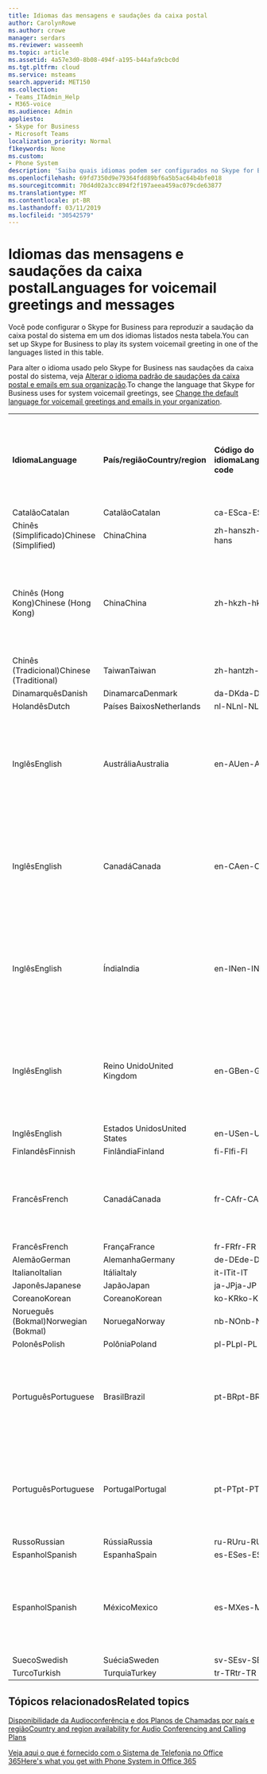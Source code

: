 ```yaml
---
title: Idiomas das mensagens e saudações da caixa postal
author: CarolynRowe
ms.author: crowe
manager: serdars
ms.reviewer: wasseemh
ms.topic: article
ms.assetid: 4a57e3d0-8b08-494f-a195-b44afa9cbc0d
ms.tgt.pltfrm: cloud
ms.service: msteams
search.appverid: MET150
ms.collection:
- Teams_ITAdmin_Help
- M365-voice
ms.audience: Admin
appliesto:
- Skype for Business
- Microsoft Teams
localization_priority: Normal
f1keywords: None
ms.custom:
- Phone System
description: 'Saiba quais idiomas podem ser configurados no Skype for Business para as mensagens padrão do sistema. '
ms.openlocfilehash: 69fd7350d9e79364fdd89bf6a5b5ac64b4bfe018
ms.sourcegitcommit: 70d4d02a3cc894f2f197aeea459ac079cde63877
ms.translationtype: MT
ms.contentlocale: pt-BR
ms.lasthandoff: 03/11/2019
ms.locfileid: "30542579"
---
```

# <a name="languages-for-voicemail-greetings-and-messages"></a><span data-ttu-id="2a7ca-103">Idiomas das mensagens e saudações da caixa postal</span><span class="sxs-lookup"><span data-stu-id="2a7ca-103">Languages for voicemail greetings and messages</span></span>

<span data-ttu-id="2a7ca-104">Você pode configurar o Skype for Business para reproduzir a saudação da caixa postal do sistema em um dos idiomas listados nesta tabela.</span><span class="sxs-lookup"><span data-stu-id="2a7ca-104">You can set up Skype for Business to play its system voicemail greeting in one of the languages listed in this table.</span></span>
  
<span data-ttu-id="2a7ca-105">Para alter o idioma usado pelo Skype for Business nas saudações da caixa postal do sistema, veja [Alterar o idioma padrão de saudações da caixa postal e emails em sua organização](change-the-default-language-for-greetings-and-emails.md).</span><span class="sxs-lookup"><span data-stu-id="2a7ca-105">To change the language that Skype for Business uses for system voicemail greetings, see [Change the default language for voicemail greetings and emails in your organization](change-the-default-language-for-greetings-and-emails.md).</span></span>
  
|||||||
|:-----|:-----|:-----|:-----|:-----|:-----|
|<span data-ttu-id="2a7ca-106">**Idioma**</span><span class="sxs-lookup"><span data-stu-id="2a7ca-106">**Language**</span></span> <br/> |<span data-ttu-id="2a7ca-107">**País/região**</span><span class="sxs-lookup"><span data-stu-id="2a7ca-107">**Country/region**</span></span> <br/> |<span data-ttu-id="2a7ca-108">**Código do idioma**</span><span class="sxs-lookup"><span data-stu-id="2a7ca-108">**Language code**</span></span> <br/> |<span data-ttu-id="2a7ca-109">**Disponível para visualização do usuário no email?**</span><span class="sxs-lookup"><span data-stu-id="2a7ca-109">**Available for a user to see it in email?**</span></span> <br/> |<span data-ttu-id="2a7ca-110">**Disponível quando o usuário liga?**</span><span class="sxs-lookup"><span data-stu-id="2a7ca-110">**Available when the user calls in?**</span></span> <br/> |<span data-ttu-id="2a7ca-111">**Transcrição disponível?**</span><span class="sxs-lookup"><span data-stu-id="2a7ca-111">**Transcription available?**</span></span> <br/> |
|<span data-ttu-id="2a7ca-112">Catalão</span><span class="sxs-lookup"><span data-stu-id="2a7ca-112">Catalan</span></span>  <br/> |<span data-ttu-id="2a7ca-113">Catalão</span><span class="sxs-lookup"><span data-stu-id="2a7ca-113">Catalan</span></span>  <br/> |<span data-ttu-id="2a7ca-114">ca-ES</span><span class="sxs-lookup"><span data-stu-id="2a7ca-114">ca-ES</span></span>  <br/> |<span data-ttu-id="2a7ca-115">Sim</span><span class="sxs-lookup"><span data-stu-id="2a7ca-115">Yes</span></span>  <br/> |<span data-ttu-id="2a7ca-116">Sim</span><span class="sxs-lookup"><span data-stu-id="2a7ca-116">Yes</span></span>  <br/> |<span data-ttu-id="2a7ca-117">Não</span><span class="sxs-lookup"><span data-stu-id="2a7ca-117">No</span></span>  <br/> |
|<span data-ttu-id="2a7ca-118">Chinês (Simplificado)</span><span class="sxs-lookup"><span data-stu-id="2a7ca-118">Chinese (Simplified)</span></span>  <br/> |<span data-ttu-id="2a7ca-119">China</span><span class="sxs-lookup"><span data-stu-id="2a7ca-119">China</span></span>  <br/> |<span data-ttu-id="2a7ca-120">zh-hans</span><span class="sxs-lookup"><span data-stu-id="2a7ca-120">zh-hans</span></span>  <br/> |<span data-ttu-id="2a7ca-121">Sim</span><span class="sxs-lookup"><span data-stu-id="2a7ca-121">Yes</span></span>  <br/> |<span data-ttu-id="2a7ca-122">Sim</span><span class="sxs-lookup"><span data-stu-id="2a7ca-122">Yes</span></span>  <br/> |<span data-ttu-id="2a7ca-123">Sim</span><span class="sxs-lookup"><span data-stu-id="2a7ca-123">Yes</span></span>  <br/> |
|<span data-ttu-id="2a7ca-124">Chinês (Hong Kong)</span><span class="sxs-lookup"><span data-stu-id="2a7ca-124">Chinese (Hong Kong)</span></span>  <br/> |<span data-ttu-id="2a7ca-125">China</span><span class="sxs-lookup"><span data-stu-id="2a7ca-125">China</span></span>  <br/> |<span data-ttu-id="2a7ca-126">zh-hk</span><span class="sxs-lookup"><span data-stu-id="2a7ca-126">zh-hk</span></span>  <br/> |<span data-ttu-id="2a7ca-127">Sim, mas é usado o Chinês (Tradicional) (zh-hant).</span><span class="sxs-lookup"><span data-stu-id="2a7ca-127">Yes, but Chinese (Traditional) (zh-hant) is used.</span></span>  <br/> | <span data-ttu-id="2a7ca-128">Sim</span><span class="sxs-lookup"><span data-stu-id="2a7ca-128">Yes</span></span> <br/> |<span data-ttu-id="2a7ca-129">Sim, mas é usado o Chinês (Tradicional) (zh-hant).</span><span class="sxs-lookup"><span data-stu-id="2a7ca-129">Yes, but Chinese (Traditional) (zh-hant) is used.</span></span>  <br/> |
|<span data-ttu-id="2a7ca-130">Chinês (Tradicional)</span><span class="sxs-lookup"><span data-stu-id="2a7ca-130">Chinese (Traditional)</span></span>  <br/> |<span data-ttu-id="2a7ca-131">Taiwan</span><span class="sxs-lookup"><span data-stu-id="2a7ca-131">Taiwan</span></span>  <br/> |<span data-ttu-id="2a7ca-132">zh-hant</span><span class="sxs-lookup"><span data-stu-id="2a7ca-132">zh-hant</span></span>  <br/> |<span data-ttu-id="2a7ca-133">Sim</span><span class="sxs-lookup"><span data-stu-id="2a7ca-133">Yes</span></span>  <br/> |<span data-ttu-id="2a7ca-134">Sim</span><span class="sxs-lookup"><span data-stu-id="2a7ca-134">Yes</span></span>  <br/> |<span data-ttu-id="2a7ca-135">Não</span><span class="sxs-lookup"><span data-stu-id="2a7ca-135">No</span></span>  <br/> |
|<span data-ttu-id="2a7ca-136">Dinamarquês</span><span class="sxs-lookup"><span data-stu-id="2a7ca-136">Danish</span></span>  <br/> |<span data-ttu-id="2a7ca-137">Dinamarca</span><span class="sxs-lookup"><span data-stu-id="2a7ca-137">Denmark</span></span>  <br/> |<span data-ttu-id="2a7ca-138">da-DK</span><span class="sxs-lookup"><span data-stu-id="2a7ca-138">da-DK</span></span>  <br/> |<span data-ttu-id="2a7ca-139">Sim</span><span class="sxs-lookup"><span data-stu-id="2a7ca-139">Yes</span></span>  <br/> |<span data-ttu-id="2a7ca-140">Sim</span><span class="sxs-lookup"><span data-stu-id="2a7ca-140">Yes</span></span>  <br/> |<span data-ttu-id="2a7ca-141">Não</span><span class="sxs-lookup"><span data-stu-id="2a7ca-141">No</span></span>  <br/> |
|<span data-ttu-id="2a7ca-142">Holandês</span><span class="sxs-lookup"><span data-stu-id="2a7ca-142">Dutch</span></span>  <br/> |<span data-ttu-id="2a7ca-143">Países Baixos</span><span class="sxs-lookup"><span data-stu-id="2a7ca-143">Netherlands</span></span>  <br/> |<span data-ttu-id="2a7ca-144">nl-NL</span><span class="sxs-lookup"><span data-stu-id="2a7ca-144">nl-NL</span></span>  <br/> |<span data-ttu-id="2a7ca-145">Sim</span><span class="sxs-lookup"><span data-stu-id="2a7ca-145">Yes</span></span>  <br/> |<span data-ttu-id="2a7ca-146">Sim</span><span class="sxs-lookup"><span data-stu-id="2a7ca-146">Yes</span></span>  <br/> |<span data-ttu-id="2a7ca-147">Não</span><span class="sxs-lookup"><span data-stu-id="2a7ca-147">No</span></span>  <br/> |
|<span data-ttu-id="2a7ca-148">Inglês</span><span class="sxs-lookup"><span data-stu-id="2a7ca-148">English</span></span>  <br/> |<span data-ttu-id="2a7ca-149">Austrália</span><span class="sxs-lookup"><span data-stu-id="2a7ca-149">Australia</span></span>  <br/> |<span data-ttu-id="2a7ca-150">en-AU</span><span class="sxs-lookup"><span data-stu-id="2a7ca-150">en-AU</span></span>  <br/> |<span data-ttu-id="2a7ca-151">Sim, mas é usado o Inglês (Estados Unidos) (en-US).</span><span class="sxs-lookup"><span data-stu-id="2a7ca-151">Yes, but US English (en-US) is used.</span></span>  <br/> |<span data-ttu-id="2a7ca-152">Sim</span><span class="sxs-lookup"><span data-stu-id="2a7ca-152">Yes</span></span>  <br/> |<span data-ttu-id="2a7ca-153">Sim, mas é usado o Inglês (Estados Unidos) (en-US).</span><span class="sxs-lookup"><span data-stu-id="2a7ca-153">Yes, but US English (en-US) is used.</span></span>  <br/> |
|<span data-ttu-id="2a7ca-154">Inglês</span><span class="sxs-lookup"><span data-stu-id="2a7ca-154">English</span></span>  <br/> |<span data-ttu-id="2a7ca-155">Canadá</span><span class="sxs-lookup"><span data-stu-id="2a7ca-155">Canada</span></span>  <br/> |<span data-ttu-id="2a7ca-156">en-CA</span><span class="sxs-lookup"><span data-stu-id="2a7ca-156">en-CA</span></span>  <br/> |<span data-ttu-id="2a7ca-157">Sim, mas é usado o Inglês (Estados Unidos) (en-US).</span><span class="sxs-lookup"><span data-stu-id="2a7ca-157">Yes, but US English (en-US) is used.</span></span>  <br/> |<span data-ttu-id="2a7ca-158">Sim</span><span class="sxs-lookup"><span data-stu-id="2a7ca-158">Yes</span></span>  <br/> |<span data-ttu-id="2a7ca-159">Sim, mas é usado o Inglês (Estados Unidos) (en-US).</span><span class="sxs-lookup"><span data-stu-id="2a7ca-159">Yes, but US English (en-US) is used.</span></span>  <br/> |
|<span data-ttu-id="2a7ca-160">Inglês</span><span class="sxs-lookup"><span data-stu-id="2a7ca-160">English</span></span>  <br/> |<span data-ttu-id="2a7ca-161">Índia</span><span class="sxs-lookup"><span data-stu-id="2a7ca-161">India</span></span>  <br/> |<span data-ttu-id="2a7ca-162">en-IN</span><span class="sxs-lookup"><span data-stu-id="2a7ca-162">en-IN</span></span>  <br/> |<span data-ttu-id="2a7ca-163">Sim, mas é usado o Inglês (Estados Unidos) (en-US).</span><span class="sxs-lookup"><span data-stu-id="2a7ca-163">Yes, but US English (en-US) is used.</span></span>  <br/> |<span data-ttu-id="2a7ca-164">Sim</span><span class="sxs-lookup"><span data-stu-id="2a7ca-164">Yes</span></span>  <br/> |<span data-ttu-id="2a7ca-165">Sim, mas é usado o Inglês (Estados Unidos) (en-US).</span><span class="sxs-lookup"><span data-stu-id="2a7ca-165">Yes, but US English (en-US) is used.</span></span>  <br/> |
|<span data-ttu-id="2a7ca-166">Inglês</span><span class="sxs-lookup"><span data-stu-id="2a7ca-166">English</span></span>  <br/> |<span data-ttu-id="2a7ca-167">Reino Unido</span><span class="sxs-lookup"><span data-stu-id="2a7ca-167">United Kingdom</span></span>  <br/> |<span data-ttu-id="2a7ca-168">en-GB</span><span class="sxs-lookup"><span data-stu-id="2a7ca-168">en-GB</span></span>  <br/> |<span data-ttu-id="2a7ca-169">Sim, mas é usado o Inglês (Estados Unidos) (en-US).</span><span class="sxs-lookup"><span data-stu-id="2a7ca-169">Yes, but US English (en-US) is used.</span></span>  <br/> |<span data-ttu-id="2a7ca-170">Sim</span><span class="sxs-lookup"><span data-stu-id="2a7ca-170">Yes</span></span>  <br/> |<span data-ttu-id="2a7ca-171">Sim, mas é usado o Inglês (Estados Unidos) (en-US).</span><span class="sxs-lookup"><span data-stu-id="2a7ca-171">Yes, but US English (en-US) is used.</span></span>  <br/> |
|<span data-ttu-id="2a7ca-172">Inglês</span><span class="sxs-lookup"><span data-stu-id="2a7ca-172">English</span></span>  <br/> |<span data-ttu-id="2a7ca-173">Estados Unidos</span><span class="sxs-lookup"><span data-stu-id="2a7ca-173">United States</span></span>  <br/> |<span data-ttu-id="2a7ca-174">en-US</span><span class="sxs-lookup"><span data-stu-id="2a7ca-174">en-US</span></span>  <br/> |<span data-ttu-id="2a7ca-175">Sim</span><span class="sxs-lookup"><span data-stu-id="2a7ca-175">Yes</span></span>  <br/> |<span data-ttu-id="2a7ca-176">Sim</span><span class="sxs-lookup"><span data-stu-id="2a7ca-176">Yes</span></span>  <br/> |<span data-ttu-id="2a7ca-177">Sim</span><span class="sxs-lookup"><span data-stu-id="2a7ca-177">Yes</span></span>  <br/> |
|<span data-ttu-id="2a7ca-178">Finlandês</span><span class="sxs-lookup"><span data-stu-id="2a7ca-178">Finnish</span></span>  <br/> |<span data-ttu-id="2a7ca-179">Finlândia</span><span class="sxs-lookup"><span data-stu-id="2a7ca-179">Finland</span></span>  <br/> |<span data-ttu-id="2a7ca-180">fi-Fl</span><span class="sxs-lookup"><span data-stu-id="2a7ca-180">fi-Fl</span></span>  <br/> |<span data-ttu-id="2a7ca-181">Sim</span><span class="sxs-lookup"><span data-stu-id="2a7ca-181">Yes</span></span>  <br/> |<span data-ttu-id="2a7ca-182">Sim</span><span class="sxs-lookup"><span data-stu-id="2a7ca-182">Yes</span></span>  <br/> |<span data-ttu-id="2a7ca-183">Não</span><span class="sxs-lookup"><span data-stu-id="2a7ca-183">No</span></span>  <br/> |
|<span data-ttu-id="2a7ca-184">Francês</span><span class="sxs-lookup"><span data-stu-id="2a7ca-184">French</span></span>  <br/> |<span data-ttu-id="2a7ca-185">Canadá</span><span class="sxs-lookup"><span data-stu-id="2a7ca-185">Canada</span></span>  <br/> |<span data-ttu-id="2a7ca-186">fr-CA</span><span class="sxs-lookup"><span data-stu-id="2a7ca-186">fr-CA</span></span>  <br/> |<span data-ttu-id="2a7ca-187">Sim, mas é usado o Francês (França) (fr-FR).</span><span class="sxs-lookup"><span data-stu-id="2a7ca-187">Yes, but France French (fr-FR) is used.</span></span>  <br/> |<span data-ttu-id="2a7ca-188">Sim</span><span class="sxs-lookup"><span data-stu-id="2a7ca-188">Yes</span></span>  <br/> |<span data-ttu-id="2a7ca-189">Sim, mas é usado o Francês (França) (fr-FR).</span><span class="sxs-lookup"><span data-stu-id="2a7ca-189">Yes, but France French (fr-FR) is used.</span></span>  <br/> |
|<span data-ttu-id="2a7ca-190">Francês</span><span class="sxs-lookup"><span data-stu-id="2a7ca-190">French</span></span>  <br/> |<span data-ttu-id="2a7ca-191">França</span><span class="sxs-lookup"><span data-stu-id="2a7ca-191">France</span></span>  <br/> |<span data-ttu-id="2a7ca-192">fr-FR</span><span class="sxs-lookup"><span data-stu-id="2a7ca-192">fr-FR</span></span>  <br/> |<span data-ttu-id="2a7ca-193">Sim</span><span class="sxs-lookup"><span data-stu-id="2a7ca-193">Yes</span></span>  <br/> |<span data-ttu-id="2a7ca-194">Sim</span><span class="sxs-lookup"><span data-stu-id="2a7ca-194">Yes</span></span>  <br/> |<span data-ttu-id="2a7ca-195">Sim</span><span class="sxs-lookup"><span data-stu-id="2a7ca-195">Yes</span></span>  <br/> |
|<span data-ttu-id="2a7ca-196">Alemão</span><span class="sxs-lookup"><span data-stu-id="2a7ca-196">German</span></span>  <br/> |<span data-ttu-id="2a7ca-197">Alemanha</span><span class="sxs-lookup"><span data-stu-id="2a7ca-197">Germany</span></span>  <br/> |<span data-ttu-id="2a7ca-198">de-DE</span><span class="sxs-lookup"><span data-stu-id="2a7ca-198">de-DE</span></span>  <br/> |<span data-ttu-id="2a7ca-199">Sim</span><span class="sxs-lookup"><span data-stu-id="2a7ca-199">Yes</span></span>  <br/> |<span data-ttu-id="2a7ca-200">Sim</span><span class="sxs-lookup"><span data-stu-id="2a7ca-200">Yes</span></span>  <br/> |<span data-ttu-id="2a7ca-201">Sim</span><span class="sxs-lookup"><span data-stu-id="2a7ca-201">Yes</span></span>  <br/> |
|<span data-ttu-id="2a7ca-202">Italiano</span><span class="sxs-lookup"><span data-stu-id="2a7ca-202">Italian</span></span>  <br/> |<span data-ttu-id="2a7ca-203">Itália</span><span class="sxs-lookup"><span data-stu-id="2a7ca-203">Italy</span></span>  <br/> |<span data-ttu-id="2a7ca-204">it-IT</span><span class="sxs-lookup"><span data-stu-id="2a7ca-204">it-IT</span></span>  <br/> |<span data-ttu-id="2a7ca-205">Sim</span><span class="sxs-lookup"><span data-stu-id="2a7ca-205">Yes</span></span>  <br/> |<span data-ttu-id="2a7ca-206">Sim</span><span class="sxs-lookup"><span data-stu-id="2a7ca-206">Yes</span></span>  <br/> |<span data-ttu-id="2a7ca-207">Sim</span><span class="sxs-lookup"><span data-stu-id="2a7ca-207">Yes</span></span>  <br/> |
|<span data-ttu-id="2a7ca-208">Japonês</span><span class="sxs-lookup"><span data-stu-id="2a7ca-208">Japanese</span></span>  <br/> |<span data-ttu-id="2a7ca-209">Japão</span><span class="sxs-lookup"><span data-stu-id="2a7ca-209">Japan</span></span>  <br/> |<span data-ttu-id="2a7ca-210">ja-JP</span><span class="sxs-lookup"><span data-stu-id="2a7ca-210">ja-JP</span></span>  <br/> |<span data-ttu-id="2a7ca-211">Sim</span><span class="sxs-lookup"><span data-stu-id="2a7ca-211">Yes</span></span>  <br/> |<span data-ttu-id="2a7ca-212">Sim</span><span class="sxs-lookup"><span data-stu-id="2a7ca-212">Yes</span></span>  <br/> |<span data-ttu-id="2a7ca-213">Não</span><span class="sxs-lookup"><span data-stu-id="2a7ca-213">No</span></span>  <br/> |
|<span data-ttu-id="2a7ca-214">Coreano</span><span class="sxs-lookup"><span data-stu-id="2a7ca-214">Korean</span></span>  <br/> |<span data-ttu-id="2a7ca-215">Coreano</span><span class="sxs-lookup"><span data-stu-id="2a7ca-215">Korean</span></span>  <br/> |<span data-ttu-id="2a7ca-216">ko-KR</span><span class="sxs-lookup"><span data-stu-id="2a7ca-216">ko-KR</span></span>  <br/> |<span data-ttu-id="2a7ca-217">Sim</span><span class="sxs-lookup"><span data-stu-id="2a7ca-217">Yes</span></span>  <br/> |<span data-ttu-id="2a7ca-218">Sim</span><span class="sxs-lookup"><span data-stu-id="2a7ca-218">Yes</span></span>  <br/> |<span data-ttu-id="2a7ca-219">Não</span><span class="sxs-lookup"><span data-stu-id="2a7ca-219">No</span></span>  <br/> |
|<span data-ttu-id="2a7ca-220">Norueguês (Bokmal)</span><span class="sxs-lookup"><span data-stu-id="2a7ca-220">Norwegian (Bokmal)</span></span>  <br/> |<span data-ttu-id="2a7ca-221">Noruega</span><span class="sxs-lookup"><span data-stu-id="2a7ca-221">Norway</span></span>  <br/> |<span data-ttu-id="2a7ca-222">nb-NO</span><span class="sxs-lookup"><span data-stu-id="2a7ca-222">nb-NO</span></span>  <br/> |<span data-ttu-id="2a7ca-223">Sim</span><span class="sxs-lookup"><span data-stu-id="2a7ca-223">Yes</span></span>  <br/> |<span data-ttu-id="2a7ca-224">Sim</span><span class="sxs-lookup"><span data-stu-id="2a7ca-224">Yes</span></span>  <br/> |<span data-ttu-id="2a7ca-225">Não</span><span class="sxs-lookup"><span data-stu-id="2a7ca-225">No</span></span>  <br/> |
|<span data-ttu-id="2a7ca-226">Polonês</span><span class="sxs-lookup"><span data-stu-id="2a7ca-226">Polish</span></span>  <br/> |<span data-ttu-id="2a7ca-227">Polônia</span><span class="sxs-lookup"><span data-stu-id="2a7ca-227">Poland</span></span>  <br/> |<span data-ttu-id="2a7ca-228">pl-PL</span><span class="sxs-lookup"><span data-stu-id="2a7ca-228">pl-PL</span></span>  <br/> |<span data-ttu-id="2a7ca-229">Sim</span><span class="sxs-lookup"><span data-stu-id="2a7ca-229">Yes</span></span>  <br/> | <span data-ttu-id="2a7ca-230">Sim</span><span class="sxs-lookup"><span data-stu-id="2a7ca-230">Yes</span></span> <br/> |<span data-ttu-id="2a7ca-231">Não</span><span class="sxs-lookup"><span data-stu-id="2a7ca-231">No</span></span>  <br/> |
|<span data-ttu-id="2a7ca-232">Português</span><span class="sxs-lookup"><span data-stu-id="2a7ca-232">Portuguese</span></span>  <br/> |<span data-ttu-id="2a7ca-233">Brasil</span><span class="sxs-lookup"><span data-stu-id="2a7ca-233">Brazil</span></span>  <br/> |<span data-ttu-id="2a7ca-234">pt-BR</span><span class="sxs-lookup"><span data-stu-id="2a7ca-234">pt-BR</span></span>  <br/> |<span data-ttu-id="2a7ca-235">Sim, mas é usado o Português (Portugal) (pt-PT).</span><span class="sxs-lookup"><span data-stu-id="2a7ca-235">Yes, but Portugal Portuguese (pt-PT) is used.</span></span>  <br/> |<span data-ttu-id="2a7ca-236">Sim</span><span class="sxs-lookup"><span data-stu-id="2a7ca-236">Yes</span></span>  <br/> |<span data-ttu-id="2a7ca-237">Sim</span><span class="sxs-lookup"><span data-stu-id="2a7ca-237">Yes</span></span>  <br/> |
|<span data-ttu-id="2a7ca-238">Português</span><span class="sxs-lookup"><span data-stu-id="2a7ca-238">Portuguese</span></span>  <br/> |<span data-ttu-id="2a7ca-239">Portugal</span><span class="sxs-lookup"><span data-stu-id="2a7ca-239">Portugal</span></span>  <br/> |<span data-ttu-id="2a7ca-240">pt-PT</span><span class="sxs-lookup"><span data-stu-id="2a7ca-240">pt-PT</span></span>  <br/> |<span data-ttu-id="2a7ca-241">Sim</span><span class="sxs-lookup"><span data-stu-id="2a7ca-241">Yes</span></span>  <br/> |<span data-ttu-id="2a7ca-242">Sim</span><span class="sxs-lookup"><span data-stu-id="2a7ca-242">Yes</span></span>  <br/> |<span data-ttu-id="2a7ca-243">Sim, mas é usado o Português (Brasil) (pt-BR).</span><span class="sxs-lookup"><span data-stu-id="2a7ca-243">Yes, but Brazil Portuguese (pt-BR) is used.</span></span>  <br/> |
|<span data-ttu-id="2a7ca-244">Russo</span><span class="sxs-lookup"><span data-stu-id="2a7ca-244">Russian</span></span>  <br/> |<span data-ttu-id="2a7ca-245">Rússia</span><span class="sxs-lookup"><span data-stu-id="2a7ca-245">Russia</span></span>  <br/> |<span data-ttu-id="2a7ca-246">ru-RU</span><span class="sxs-lookup"><span data-stu-id="2a7ca-246">ru-RU</span></span>  <br/> |<span data-ttu-id="2a7ca-247">Sim</span><span class="sxs-lookup"><span data-stu-id="2a7ca-247">Yes</span></span>  <br/> |<span data-ttu-id="2a7ca-248">Sim</span><span class="sxs-lookup"><span data-stu-id="2a7ca-248">Yes</span></span>  <br/> |<span data-ttu-id="2a7ca-249">Não</span><span class="sxs-lookup"><span data-stu-id="2a7ca-249">No</span></span>  <br/> |
|<span data-ttu-id="2a7ca-250">Espanhol</span><span class="sxs-lookup"><span data-stu-id="2a7ca-250">Spanish</span></span>  <br/> |<span data-ttu-id="2a7ca-251">Espanha</span><span class="sxs-lookup"><span data-stu-id="2a7ca-251">Spain</span></span>  <br/> |<span data-ttu-id="2a7ca-252">es-ES</span><span class="sxs-lookup"><span data-stu-id="2a7ca-252">es-ES</span></span>  <br/> |<span data-ttu-id="2a7ca-253">Sim</span><span class="sxs-lookup"><span data-stu-id="2a7ca-253">Yes</span></span>  <br/> |<span data-ttu-id="2a7ca-254">Sim</span><span class="sxs-lookup"><span data-stu-id="2a7ca-254">Yes</span></span>  <br/> |<span data-ttu-id="2a7ca-255">Sim</span><span class="sxs-lookup"><span data-stu-id="2a7ca-255">Yes</span></span>  <br/> |
|<span data-ttu-id="2a7ca-256">Espanhol</span><span class="sxs-lookup"><span data-stu-id="2a7ca-256">Spanish</span></span>  <br/> |<span data-ttu-id="2a7ca-257">México</span><span class="sxs-lookup"><span data-stu-id="2a7ca-257">Mexico</span></span>  <br/> |<span data-ttu-id="2a7ca-258">es-MX</span><span class="sxs-lookup"><span data-stu-id="2a7ca-258">es-MX</span></span>  <br/> |<span data-ttu-id="2a7ca-259">Sim, mas é usado o Espanhol (Espanha) (es-ES).</span><span class="sxs-lookup"><span data-stu-id="2a7ca-259">Yes, but Spain Spanish (es-ES) is used.</span></span>  <br/> |<span data-ttu-id="2a7ca-260">Sim</span><span class="sxs-lookup"><span data-stu-id="2a7ca-260">Yes</span></span>  <br/> |<span data-ttu-id="2a7ca-261">Sim, mas é usado o Espanhol (Espanha) (es-ES).</span><span class="sxs-lookup"><span data-stu-id="2a7ca-261">Yes, but Spain Spanish (es-ES) is used.</span></span>  <br/> |
|<span data-ttu-id="2a7ca-262">Sueco</span><span class="sxs-lookup"><span data-stu-id="2a7ca-262">Swedish</span></span>  <br/> |<span data-ttu-id="2a7ca-263">Suécia</span><span class="sxs-lookup"><span data-stu-id="2a7ca-263">Sweden</span></span>  <br/> |<span data-ttu-id="2a7ca-264">sv-SE</span><span class="sxs-lookup"><span data-stu-id="2a7ca-264">sv-SE</span></span>  <br/> |<span data-ttu-id="2a7ca-265">Sim</span><span class="sxs-lookup"><span data-stu-id="2a7ca-265">Yes</span></span>  <br/> |<span data-ttu-id="2a7ca-266">Sim</span><span class="sxs-lookup"><span data-stu-id="2a7ca-266">Yes</span></span>  <br/> |<span data-ttu-id="2a7ca-267">Não</span><span class="sxs-lookup"><span data-stu-id="2a7ca-267">No</span></span>  <br/> |
|<span data-ttu-id="2a7ca-268">Turco</span><span class="sxs-lookup"><span data-stu-id="2a7ca-268">Turkish</span></span>  <br/> |<span data-ttu-id="2a7ca-269">Turquia</span><span class="sxs-lookup"><span data-stu-id="2a7ca-269">Turkey</span></span>  <br/> |<span data-ttu-id="2a7ca-270">tr-TR</span><span class="sxs-lookup"><span data-stu-id="2a7ca-270">tr-TR</span></span>  <br/> |<span data-ttu-id="2a7ca-271">Sim </span><span class="sxs-lookup"><span data-stu-id="2a7ca-271">Yes</span></span>  <br/> |<span data-ttu-id="2a7ca-272">Sim</span><span class="sxs-lookup"><span data-stu-id="2a7ca-272">Yes</span></span>  <br/> |<span data-ttu-id="2a7ca-273">Não</span><span class="sxs-lookup"><span data-stu-id="2a7ca-273">No</span></span>  <br/> |
   
## <a name="related-topics"></a><span data-ttu-id="2a7ca-274">Tópicos relacionados</span><span class="sxs-lookup"><span data-stu-id="2a7ca-274">Related topics</span></span>
[<span data-ttu-id="2a7ca-275">Disponibilidade da Audioconferência e dos Planos de Chamadas por país e região</span><span class="sxs-lookup"><span data-stu-id="2a7ca-275">Country and region availability for Audio Conferencing and Calling Plans</span></span>](country-and-region-availability-for-audio-conferencing-and-calling-plans/country-and-region-availability-for-audio-conferencing-and-calling-plans.md)

[<span data-ttu-id="2a7ca-276">Veja aqui o que é fornecido com o Sistema de Telefonia no Office 365</span><span class="sxs-lookup"><span data-stu-id="2a7ca-276">Here's what you get with Phone System in Office 365</span></span>](here-s-what-you-get-with-phone-system.md)
  
  
 